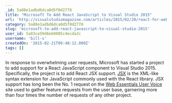 ```yaml
---
_id: 5a88e1adbd6dca0d5f0d2778
title: "Microsoft To Add React JavaScript to Visual Studio 2015"
url: 'http://visualstudiomagazine.com/articles/2015/02/20/react-for-web-essentials.aspx'
category: 5a88e1adbd6dca0d5f0d2778
slug: 'microsoft-to-add-react-javascript-to-visual-studio-2015'
user_id: 5a83ce59d6eb0005c4ecda2c
username: 'bill-s'
createdOn: '2015-02-21T09:48:12.000Z'
tags: []
---
```


In response to overwhelming user requests, Microsoft has started a project to add support for a React JavaScript component to Visual Studio 2015. Specifically, the project is to add React JSX support. <a href="http://facebook.github.io/react/docs/jsx-in-depth.html" target="_blank">JSX</a> is the XML-like syntax extension for JavaScript commonly used with the React library. JSX support has long been the No. 1 request on the <a href="http://webessentials.uservoice.com/forums/140520-general/filters/top" target="_blank">Web Essentials User Voice</a> site used to gather feature requests from the user base, garnering more than four times the number of requests of any other project.
